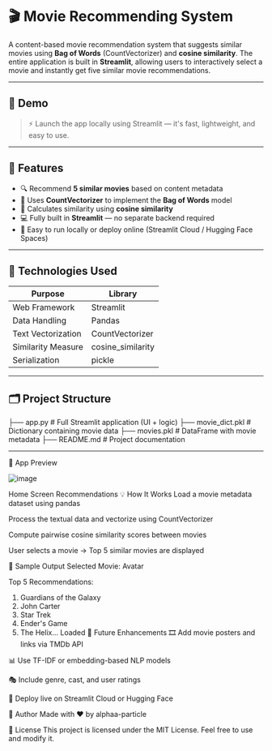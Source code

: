 # 🎬 Movie Recommending System

A content-based movie recommendation system that suggests similar movies using **Bag of Words** (CountVectorizer) and **cosine similarity**. The entire application is built in **Streamlit**, allowing users to interactively select a movie and instantly get five similar movie recommendations.

---

## 🚀 Demo

> ⚡ Launch the app locally using Streamlit — it's fast, lightweight, and easy to use.

---

## 📌 Features

- 🔍 Recommend **5 similar movies** based on content metadata
- 🧠 Uses **CountVectorizer** to implement the **Bag of Words** model
- 📐 Calculates similarity using **cosine similarity**
- 💻 Fully built in **Streamlit** — no separate backend required
- 🧾 Easy to run locally or deploy online (Streamlit Cloud / Hugging Face Spaces)

---

## 🧠 Technologies Used

| Purpose              | Library           |
|----------------------|-------------------|
| Web Framework        | Streamlit         |
| Data Handling        | Pandas            |
| Text Vectorization   | CountVectorizer   |
| Similarity Measure   | cosine_similarity |
| Serialization        | pickle            |

---

## 🗂️ Project Structure

├── app.py # Full Streamlit application (UI + logic) ├── movie_dict.pkl # Dictionary containing movie data ├── movies.pkl # DataFrame with movie metadata ├── README.md # Project documentation


---

📸 App Preview

![image](https://github.com/user-attachments/assets/12dddfa8-58ce-4fb9-855f-b5c7fb35ac01)

Home Screen	Recommendations
💡 How It Works
Load a movie metadata dataset using pandas

Process the textual data and vectorize using CountVectorizer

Compute pairwise cosine similarity scores between movies

User selects a movie → Top 5 similar movies are displayed

🎯 Sample Output
Selected Movie: Avatar

Top 5 Recommendations:
1. Guardians of the Galaxy
2. John Carter
3. Star Trek
4. Ender's Game
5. The Helix... Loaded
🚧 Future Enhancements
🎞️ Add movie posters and links via TMDb API

📊 Use TF-IDF or embedding-based NLP models

🎭 Include genre, cast, and user ratings

🔄 Deploy live on Streamlit Cloud or Hugging Face

🙌 Author
Made with ❤️ by alphaa-particle

📄 License
This project is licensed under the MIT License. Feel free to use and modify it.
